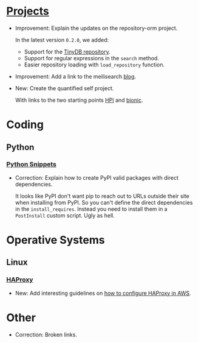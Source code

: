 # [Projects](projects.md)

* Improvement: Explain the updates on the repository-orm project.

    In the latest version `0.2.0`, we added:
    
    * Support for the [TinyDB repository](https://lyz-code.github.io/repository-orm/tinydb_repository/).
    * Support for regular expressions in the `search` method.
    * Easier repository loading with `load_repository` function.

* Improvement: Add a link to the meilisearch [blog](https://blog.meilisearch.com/).
* New: Create the quantified self project.

    With links to the two starting points [HPI](https://beepb00p.xyz/hpi.html) and [bionic](https://github.com/bionic-dev/bionic).
    

# Coding

## Python

### [Python Snippets](python_snippets.md)

* Correction: Explain how to create PyPI valid packages with direct dependencies.

    It looks like PyPI don't want pip to reach out to URLs outside their
    site when installing from PyPI. So you can't define the direct
    dependencies in the `install_requires`. Instead you need to install them
    in a `PostInstall` custom script. Ugly as hell.

# Operative Systems

## Linux

### [HAProxy](haproxy.md)

* New: Add interesting guidelines on [how to configure HAProxy in AWS](https://github.com/jvehent/haproxy-aws).

# Other

* Correction: Broken links.

